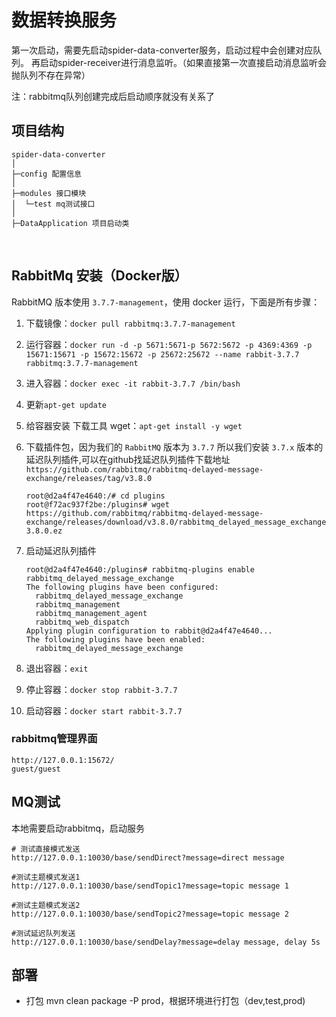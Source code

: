 # 数据转换服务
第一次启动，需要先启动spider-data-converter服务，启动过程中会创建对应队列。
再启动spider-receiver进行消息监听。（如果直接第一次直接启动消息监听会抛队列不存在异常）

注：rabbitmq队列创建完成后启动顺序就没有关系了

## **项目结构**

```
spider-data-converter
│ 
├─config 配置信息
│ 
├─modules 接口模块
│  └─test mq测试接口
│ 
├─DataApplication 项目启动类

```
<br>

## RabbitMq 安装（Docker版）

RabbitMQ 版本使用 `3.7.7-management`，使用 docker 运行，下面是所有步骤：

1. 下载镜像：`docker pull rabbitmq:3.7.7-management`

2. 运行容器：`docker run -d -p 5671:5671-p 5672:5672 -p 4369:4369 -p 15671:15671 -p 15672:15672 -p 25672:25672 --name rabbit-3.7.7 rabbitmq:3.7.7-management`

3. 进入容器：`docker exec -it rabbit-3.7.7 /bin/bash`

4. 更新`apt-get update`

5. 给容器安装 下载工具 wget：`apt-get install -y wget`

6. 下载插件包，因为我们的 `RabbitMQ` 版本为 `3.7.7` 所以我们安装 `3.7.x` 版本的延迟队列插件,可以在github找延迟队列插件下载地址`https://github.com/rabbitmq/rabbitmq-delayed-message-exchange/releases/tag/v3.8.0`

   ```
   root@d2a4f47e4640:/# cd plugins
   root@f72ac937f2be:/plugins# wget https://github.com/rabbitmq/rabbitmq-delayed-message-exchange/releases/download/v3.8.0/rabbitmq_delayed_message_exchange-3.8.0.ez
   ```

7. 启动延迟队列插件

   ```
   root@d2a4f47e4640:/plugins# rabbitmq-plugins enable rabbitmq_delayed_message_exchange
   The following plugins have been configured:
     rabbitmq_delayed_message_exchange
     rabbitmq_management
     rabbitmq_management_agent
     rabbitmq_web_dispatch
   Applying plugin configuration to rabbit@d2a4f47e4640...
   The following plugins have been enabled:
     rabbitmq_delayed_message_exchange
   ```

8. 退出容器：`exit`

9. 停止容器：`docker stop rabbit-3.7.7`

10. 启动容器：`docker start rabbit-3.7.7`


### rabbitmq管理界面
`http://127.0.0.1:15672/`
<br>
`guest/guest`

## MQ测试
本地需要启动rabbitmq，启动服务
```
# 测试直接模式发送 
http://127.0.0.1:10030/base/sendDirect?message=direct message

#测试主题模式发送1 
http://127.0.0.1:10030/base/sendTopic1?message=topic message 1

#测试主题模式发送2 
http://127.0.0.1:10030/base/sendTopic2?message=topic message 2

#测试延迟队列发送
http://127.0.0.1:10030/base/sendDelay?message=delay message, delay 5s
```


## 部署
- 打包 mvn clean package -P prod，根据环境进行打包（dev,test,prod)